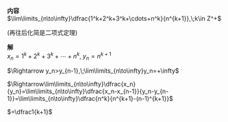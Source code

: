 **内容**  
$\lim\limits_{n\to\infty}\dfrac{1^k+2^k+3^k+\cdots+n^k}{n^{k+1}},\;k\in Z^+$  
  
(再往后化简是二项式定理)  
  
**解**  
$x_n=1^k+2^k+3^k+\cdots+n^k,\;y_n=n^{k+1}$  
  
$\Rightarrow y_n>y_{n-1},\;\lim\limits_{n\to\infty}y_n=+\infty$  
  
$\Rightarrow\lim\limits_{n\to\infty}\dfrac{x_n}{y_n}=\lim\limits_{n\to\infty}\dfrac{x_n-x_{n-1}}{y_n-y_{n-1}}=\lim\limits_{n\to\infty}\dfrac{n^k}{n^{k+1}-(n-1)^{k+1}}$  
  
$=\dfrac1{k+1}$  
  
